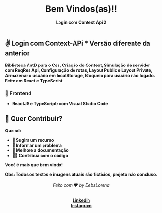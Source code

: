 
 <div align="center">
  <h1>Bem Vindos(as)!!</h1>
  <strong>Login com Context Api 2</strong>
</div>
<br>


## ✌️ Login com Context-APi * Versão diferente da anterior
<strong>Biblioteca AntD para o Css, Criação do Context, Simulação de servidor com ReqRes Api, Configuração de rotas, Layout Public e Layout Private, Armazenar o usuário em localStorage, Bloqueio para usuário não logado. Feito em React e TypeScript.


### 🎨 Frontend

*  **ReactJS e TypeScript**: com Visual Studio Code 




## 🙌 Quer Contribuir?


Que tal:
* 🤔 Sugira um recurso
* 🐛 Informar um problema
* 📖 Melhore a documentação
* 👨‍💻 Contribua com o código

Você é mais que bem vindo! 

Obs: Todos os textos e imagens atuais são ficticios, projeto não concluso.



<div align="center">
    <h6>Feito com ❤️ by DebsLorena</h6>
    <a href="https://www.linkedin.com/in/loredebs/"><strong>Linkedin</strong></a></br>
    <a href="https://www.instagram.com/debslorena/"><strong>Instagram</strong></a>
</div>

